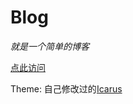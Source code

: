 # Blog
*就是一个简单的博客*

[点此访问](https://problem233.github.io/blog)

Theme: 自己修改过的[Icarus](https://github.com/Problem233/hexo-theme-icarus)
